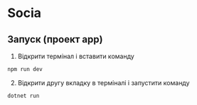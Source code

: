 # Socia
## Запуск (проект app)
1. Відкрити термінал і вставити команду
```bash
npm run dev
```
2. Відкрити другу вкладку в терміналі і запустити команду
```bash
dotnet run
```
